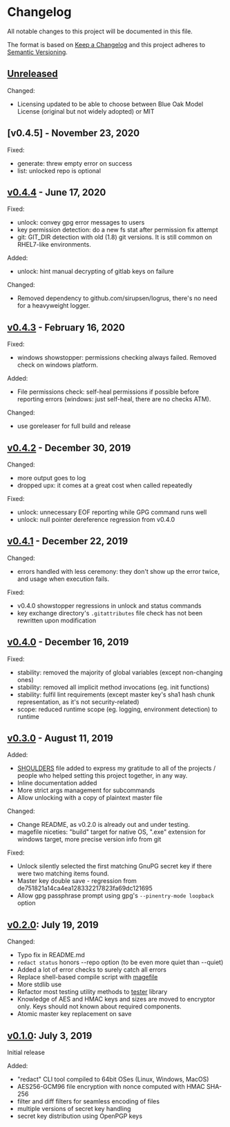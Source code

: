 # Changelog

All notable changes to this project will be documented in this file.

The format is based on [Keep a Changelog](http://keepachangelog.com/en/1.0.0/)
and this project adheres to [Semantic Versioning](http://semver.org/spec/v2.0.0.html).

## [Unreleased]

Changed:

* Licensing updated to be able to choose between Blue Oak Model License (original but not widely adopted) or MIT

## [v0.4.5] - November 23, 2020

Fixed:

* generate: threw empty error on success
* list: unlocked repo is optional

## [v0.4.4] - June 17, 2020

Fixed:

* unlock: convey gpg error messages to users
* key permission detection: do a new fs stat after permission fix attempt
* git: GIT_DIR detection with old (1.8) git versions. It is still common on RHEL7-like environments.

Added:

* unlock: hint manual decrypting of gitlab keys on failure

Changed:

* Removed dependency to github.com/sirupsen/logrus, there's no need for a heavyweight logger.

## [v0.4.3] - February 16, 2020

Fixed:

* windows showstopper: permissions checking always failed. Removed check on windows platform.

Added:

* File permissions check: self-heal permissions if possible before reporting errors (windows: just self-heal, there are no checks ATM).

Changed:

* use goreleaser for full build and release

## [v0.4.2] - December 30, 2019

Changed:

* more output goes to log
* dropped upx: it comes at a great cost when called repeatedly

Fixed:

* unlock: unnecessary EOF reporting while GPG command runs well
* unlock: null pointer dereference regression from v0.4.0

## [v0.4.1] - December 22, 2019

Changed:

* errors handled with less ceremony: they don't show up the error twice, and usage when execution fails.

Fixed:

* v0.4.0 showstopper regressions in unlock and status commands
* key exchange directory's `.gitattributes` file check has not been rewritten upon modification

## [v0.4.0] - December 16, 2019

Fixed:

* stability: removed the majority of global variables (except non-changing ones)
* stability: removed all implicit method invocations (eg. init functions)
* stability: fulfil lint requirements (except master key's sha1 hash chunk representation, as it's not security-related)
* scope: reduced runtime scope (eg. logging, environment detection) to runtime

## [v0.3.0] - August 11, 2019

Added:

* [SHOULDERS](SHOULDERS.md) file added to express my gratitude to all of the projects / people who helped setting this project together, in any way.
* Inline documentation added
* More strict args management for subcommands
* Allow unlocking with a copy of plaintext master file

Changed:

* Change README, as v0.2.0 is already out and under testing.
* magefile niceties: "build" target for native OS, ".exe" extension for windows target, more precise version info from git

Fixed:

* Unlock silently selected the first matching GnuPG secret key if there were two matching items found.
* Master key double save - regression from de751821a14ca4ea128332217823fa69dc121695
* Allow gpg passphrase prompt using gpg's `--pinentry-mode loopback` option

## [v0.2.0]: July 19, 2019

Changed:

* Typo fix in README.md
* `redact status` honors --repo option (to be even more quiet than --quiet)
* Added a lot of error checks to surely catch all errors
* Replace shell-based compile script with [magefile](https://magefile.org/)
* More stdlib use
* Refactor most testing utility methods to [tester](https://github.com/julian7/tester) library
* Knowledge of AES and HMAC keys and sizes are moved to encryptor only. Keys should not known about required components.
* Atomic master key replacement on save

## [v0.1.0]: July 3, 2019

Initial release

Added:

* "redact" CLI tool compiled to 64bit OSes (Linux, Windows, MacOS)
* AES256-GCM96 file encryption with nonce computed with HMAC SHA-256
* filter and diff filters for seamless encoding of files
* multiple versions of secret key handling
* secret key distribution using OpenPGP keys

[Unreleased]: https://github.com/julian7/redact
[v0.4.4]: https://github.com/julian7/redact/releases/tag/v0.4.5
[v0.4.4]: https://github.com/julian7/redact/releases/tag/v0.4.4
[v0.4.3]: https://github.com/julian7/redact/releases/tag/v0.4.3
[v0.4.2]: https://github.com/julian7/redact/releases/tag/v0.4.2
[v0.4.1]: https://github.com/julian7/redact/releases/tag/v0.4.1
[v0.4.0]: https://github.com/julian7/redact/releases/tag/v0.4.0
[v0.3.0]: https://github.com/julian7/redact/releases/tag/v0.3.0
[v0.2.0]: https://github.com/julian7/redact/releases/tag/v0.2.0
[v0.1.0]: https://github.com/julian7/redact/releases/tag/v0.1.0

